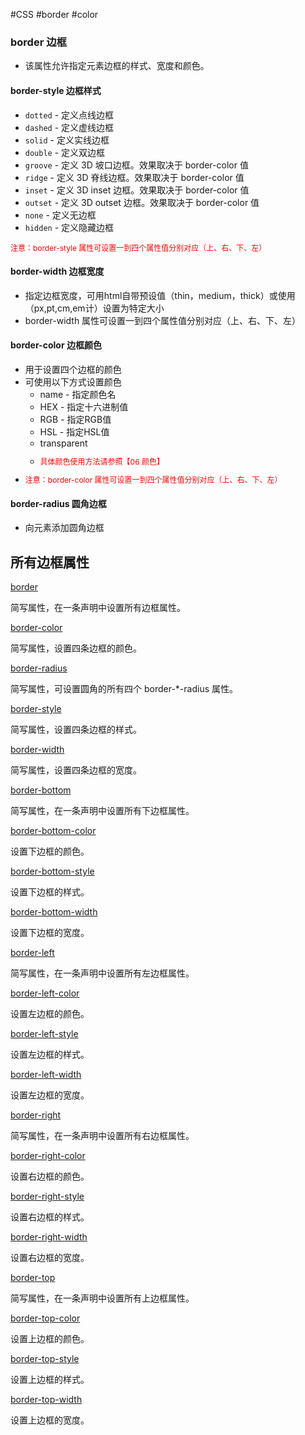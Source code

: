 #CSS #border #color
### border 边框
- 该属性允许指定元素边框的样式、宽度和颜色。
#### border-style 边框样式
-   `dotted` - 定义点线边框
-   `dashed` - 定义虚线边框
-   `solid` - 定义实线边框
-   `double` - 定义双边框
-   `groove` - 定义 3D 坡口边框。效果取决于 border-color 值
-   `ridge` - 定义 3D 脊线边框。效果取决于 border-color 值
-   `inset` - 定义 3D inset 边框。效果取决于 border-color 值
-   `outset` - 定义 3D outset 边框。效果取决于 border-color 值
-   `none` - 定义无边框
-   `hidden` - 定义隐藏边框
<p style="font-size:12px;color:red">注意：border-style 属性可设置一到四个属性值分别对应（上、右、下、左）</p>

#### border-width 边框宽度
- 指定边框宽度，可用html自带预设值（thin，medium，thick）或使用（px,pt,cm,em计）设置为特定大小
- border-width 属性可设置一到四个属性值分别对应（上、右、下、左）

#### border-color 边框颜色
- 用于设置四个边框的颜色
- 可使用以下方式设置颜色
	- name - 指定颜色名
	- HEX - 指定十六进制值
	- RGB - 指定RGB值
	- HSL - 指定HSL值
	- transparent
	- <p style="font-size:12px;color:red">具体颜色使用方法请参照【06 颜色】</p>
- <p style="font-size:12px;color:red">注意：border-color 属性可设置一到四个属性值分别对应（上、右、下、左）</p>
#### border-radius 圆角边框
- 向元素添加圆角边框

## 所有边框属性
[border](https://www.w3school.com.cn/cssref/pr_border.asp "CSS border 属性")

简写属性，在一条声明中设置所有边框属性。

[border-color](https://www.w3school.com.cn/cssref/pr_border-color.asp "CSS border-color 属性")

简写属性，设置四条边框的颜色。

[border-radius](https://www.w3school.com.cn/cssref/pr_border-radius.asp "CSS border-radius 属性")

简写属性，可设置圆角的所有四个 border-*-radius 属性。

[border-style](https://www.w3school.com.cn/cssref/pr_border-style.asp "CSS border-style 属性")

简写属性，设置四条边框的样式。

[border-width](https://www.w3school.com.cn/cssref/pr_border-width.asp "CSS border-width 属性")

简写属性，设置四条边框的宽度。

[border-bottom](https://www.w3school.com.cn/cssref/pr_border-bottom.asp "CSS border-bottom 属性")

简写属性，在一条声明中设置所有下边框属性。

[border-bottom-color](https://www.w3school.com.cn/cssref/pr_border-bottom-color.asp "CSS border-bottom-color 属性")

设置下边框的颜色。

[border-bottom-style](https://www.w3school.com.cn/cssref/pr_border-bottom-style.asp "CSS border-bottom-style 属性")

设置下边框的样式。

[border-bottom-width](https://www.w3school.com.cn/cssref/pr_border-bottom-width.asp "CSS border-bottom-width 属性")

设置下边框的宽度。

[border-left](https://www.w3school.com.cn/cssref/pr_border-left.asp "CSS border-left 属性")

简写属性，在一条声明中设置所有左边框属性。

[border-left-color](https://www.w3school.com.cn/cssref/pr_border-left-color.asp "CSS border-left-color 属性")

设置左边框的颜色。

[border-left-style](https://www.w3school.com.cn/cssref/pr_border-left-style.asp "CSS border-left-style 属性")

设置左边框的样式。

[border-left-width](https://www.w3school.com.cn/cssref/pr_border-left-width.asp "CSS border-left-width 属性")

设置左边框的宽度。

[border-right](https://www.w3school.com.cn/cssref/pr_border-right.asp "CSS border-right 属性")

简写属性，在一条声明中设置所有右边框属性。

[border-right-color](https://www.w3school.com.cn/cssref/pr_border-right-color.asp "CSS border-right-color 属性")

设置右边框的颜色。

[border-right-style](https://www.w3school.com.cn/cssref/pr_border-right-style.asp "CSS border-right-style 属性")

设置右边框的样式。

[border-right-width](https://www.w3school.com.cn/cssref/pr_border-right-width.asp "CSS border-right-width 属性")

设置右边框的宽度。

[border-top](https://www.w3school.com.cn/cssref/pr_border-top.asp "CSS border-top 属性")

简写属性，在一条声明中设置所有上边框属性。

[border-top-color](https://www.w3school.com.cn/cssref/pr_border-top-color.asp "CSS border-top-color 属性")

设置上边框的颜色。

[border-top-style](https://www.w3school.com.cn/cssref/pr_border-top-style.asp "CSS border-top-style 属性")

设置上边框的样式。

[border-top-width](https://www.w3school.com.cn/cssref/pr_border-top-width.asp "CSS border-top-width 属性")

设置上边框的宽度。
